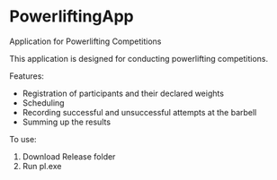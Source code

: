 # PowerliftingApp
Application for Powerlifting Competitions

This application is designed for conducting powerlifting competitions.

Features:

- Registration of participants and their declared weights
- Scheduling
- Recording successful and unsuccessful attempts at the barbell
- Summing up the results

To use:
1. Download Release folder
2. Run pl.exe

